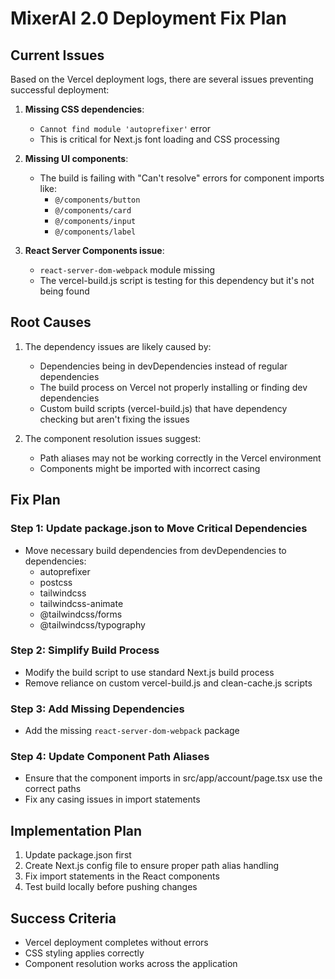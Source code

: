 # MixerAI 2.0 Deployment Fix Plan

## Current Issues

Based on the Vercel deployment logs, there are several issues preventing successful deployment:

1. **Missing CSS dependencies**:
   - `Cannot find module 'autoprefixer'` error
   - This is critical for Next.js font loading and CSS processing

2. **Missing UI components**:
   - The build is failing with "Can't resolve" errors for component imports like:
     - `@/components/button`
     - `@/components/card`
     - `@/components/input`
     - `@/components/label`

3. **React Server Components issue**:
   - `react-server-dom-webpack` module missing
   - The vercel-build.js script is testing for this dependency but it's not being found

## Root Causes

1. The dependency issues are likely caused by:
   - Dependencies being in devDependencies instead of regular dependencies
   - The build process on Vercel not properly installing or finding dev dependencies
   - Custom build scripts (vercel-build.js) that have dependency checking but aren't fixing the issues

2. The component resolution issues suggest:
   - Path aliases may not be working correctly in the Vercel environment
   - Components might be imported with incorrect casing

## Fix Plan

### Step 1: Update package.json to Move Critical Dependencies

- Move necessary build dependencies from devDependencies to dependencies:
  - autoprefixer
  - postcss
  - tailwindcss
  - tailwindcss-animate
  - @tailwindcss/forms
  - @tailwindcss/typography

### Step 2: Simplify Build Process

- Modify the build script to use standard Next.js build process
- Remove reliance on custom vercel-build.js and clean-cache.js scripts

### Step 3: Add Missing Dependencies

- Add the missing `react-server-dom-webpack` package

### Step 4: Update Component Path Aliases

- Ensure that the component imports in src/app/account/page.tsx use the correct paths
- Fix any casing issues in import statements

## Implementation Plan

1. Update package.json first
2. Create Next.js config file to ensure proper path alias handling
3. Fix import statements in the React components
4. Test build locally before pushing changes

## Success Criteria

- Vercel deployment completes without errors
- CSS styling applies correctly
- Component resolution works across the application 